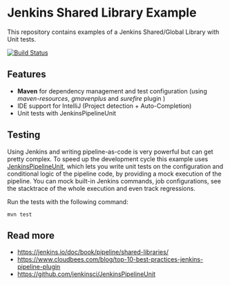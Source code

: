 # Jenkins Shared Library Example

This repository contains examples of a Jenkins Shared/Global Library with Unit tests.

[![Build Status](https://travis-ci.org/nextlayer-ops/jenkins-pipeline-shared-library-example-maven.svg?branch=master)](https://travis-ci.org/nextlayer-ops/jenkins-pipeline-shared-library-example-maven)

## Features

* **Maven** for dependency management and test configuration (using *maven-resources*, *gmavenplus* and *surefire* plugin )
* IDE support for IntelliJ (Project detection + Auto-Completion)
* Unit tests with JenkinsPipelineUnit 


## Testing

Using Jenkins and writing pipeline-as-code is very powerful but can get pretty complex.
To speed up the development cycle this example uses [JenkinsPipelineUnit](https://github.com/jenkinsci/JenkinsPipelineUnit), 
which lets you write unit tests on the configuration and conditional logic of the pipeline code, by providing a mock execution of the pipeline. You can mock built-in Jenkins commands, job configurations, see the stacktrace of the whole execution and even track regressions.

Run the tests with the following command:
```
mvn test
```

## Read more

* https://jenkins.io/doc/book/pipeline/shared-libraries/
* https://www.cloudbees.com/blog/top-10-best-practices-jenkins-pipeline-plugin
* https://github.com/jenkinsci/JenkinsPipelineUnit
 